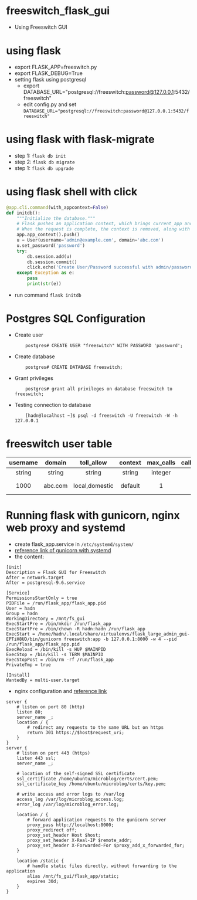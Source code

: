 # freeswitch_flask_gui
- Using Freeswitch GUI

# using flask
- export FLASK_APP=freeswitch.py
- export FLASK_DEBUG=True
- setting flask using postgresql
    + export DATABASE_URL="postgresql://freeswitch:password@127.0.0.1:5432/freeswitch"
    + edit config.py and set `DATABASE_URL="postgresql://freeswitch:password@127.0.0.1:5432/freeswitch"`

# using flask with flask-migrate
- step 1: `flask db init`
- step 2: `flask db migrate`
- step 1: `flask db upgrade`

# using flask shell with click
``` python
@app.cli.command(with_appcontext=False)
def initdb():
    """Initialize the database."""
    # Flask pushes an application context, which brings current_app and g to life. 
    # When the request is complete, the context is removed, along with these variables
    app.app_context().push()
    u = User(username='admin@example.com', domain='abc.com')
    u.set_password('password')
    try:
        db.session.add(u)
        db.session.commit()
        click.echo('Create User/Password successful with admin/password')
    except Exception as e:
        pass
        print(str(e))
```
- run command `flask initdb`

# Postgres SQL Configuration
- Create user
    ```
        postgres# CREATE USER "freeswitch" WITH PASSWORD 'password';
    ```
- Create database
    ```
        postgres# CREATE DATABASE freeswitch;
    ```
- Grant privileges
    ```
        postgres# grant all privileges on database freeswitch to freeswitch;
    ```
- Testing connection to database
    ```
        [hadn@localhost ~]$ psql -d freeswitch -U freeswitch -W -h 127.0.0.1
    ```

# freeswitch user table
| username | domain | toll_allow   | context | max_calls | caller_number | outbound_caller_number | caller_name | outbound_caller_name |
|:--------:|:------:|:------------:|:-------:|:---------:|:-------------:|:----------------------:|:-----------:|:-------------------:|
| string   | string | string       | string  | integer   | integer       | integer                | string      | string              |
| 1000     | abc.com|local,domestic|default  | 1         | 1000          | +84966734472           | Do Nguyen Ha| Do Nguyen Ha        |

# Running flask with gunicorn, nginx web proxy and systemd
- create flask_app.service in `/etc/systemd/system/`
- [reference link of gunicorn with systemd](https://bartsimons.me/gunicorn-as-a-systemd-service/)
- the content:
```
[Unit]
Description = Flask GUI for Freeswitch
After = network.target
After = postgresql-9.6.service

[Service]
PermissionsStartOnly = true
PIDFile = /run/flask_app/flask_app.pid
User = hadn
Group = hadn
WorkingDirectory = /mnt/fs_gui
ExecStartPre = /bin/mkdir /run/flask_app
ExecStartPre = /bin/chown -R hadn:hadn /run/flask_app
ExecStart = /home/hadn/.local/share/virtualenvs/flask_large_admin_gui-EPTiH8UD/bin/gunicorn freeswitch:app -b 127.0.0.1:8000 -w 4 --pid /run/flask_app/flask_app.pid
ExecReload = /bin/kill -s HUP $MAINPID
ExecStop = /bin/kill -s TERM $MAINPID
ExecStopPost = /bin/rm -rf /run/flask_app
PrivateTmp = true

[Install]
WantedBy = multi-user.target
```
- nginx configuration and [reference link](https://blog.miguelgrinberg.com/post/the-flask-mega-tutorial-part-xvii-deployment-on-linux)
```
server {
    # listen on port 80 (http)
    listen 80;
    server_name _;
    location / {
        # redirect any requests to the same URL but on https
        return 301 https://$host$request_uri;
    }
}
server {
    # listen on port 443 (https)
    listen 443 ssl;
    server_name _;

    # location of the self-signed SSL certificate
    ssl_certificate /home/ubuntu/microblog/certs/cert.pem;
    ssl_certificate_key /home/ubuntu/microblog/certs/key.pem;

    # write access and error logs to /var/log
    access_log /var/log/microblog_access.log;
    error_log /var/log/microblog_error.log;

    location / {
        # forward application requests to the gunicorn server
        proxy_pass http://localhost:8000;
        proxy_redirect off;
        proxy_set_header Host $host;
        proxy_set_header X-Real-IP $remote_addr;
        proxy_set_header X-Forwarded-For $proxy_add_x_forwarded_for;
    }

    location /static {
        # handle static files directly, without forwarding to the application
        alias /mnt/fs_gui/flask_app/static;
        expires 30d;
    }
}
```